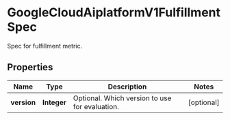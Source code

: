

# GoogleCloudAiplatformV1FulfillmentSpec

Spec for fulfillment metric.

## Properties

| Name | Type | Description | Notes |
|------------ | ------------- | ------------- | -------------|
|**version** | **Integer** | Optional. Which version to use for evaluation. |  [optional] |



